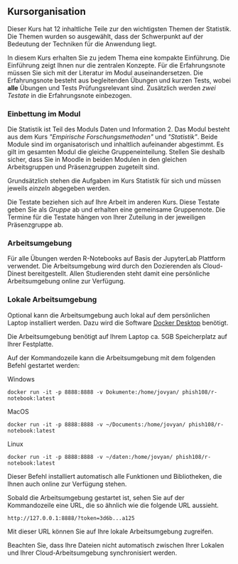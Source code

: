 ## Kursorganisation 

Dieser Kurs hat 12 inhaltliche Teile zur den wichtigsten Themen der Statistik. Die Themen wurden so ausgewählt, dass der Schwerpunkt auf der Bedeutung der Techniken für die Anwendung liegt.

In diesem Kurs erhalten Sie zu jedem Thema eine kompakte Einführung. Die Einführung zeigt Ihnen nur die zentralen Konzepte. Für die Erfahrungsnote müssen Sie sich mit der Literatur im Modul auseinandersetzen. Die Erfahrungsnote besteht aus begleitenden Übungen und kurzen Tests, wobei **alle** Übungen und Tests Prüfungsrelevant sind. Zusätzlich werden _zwei Testate_ in die Erfahrungsnote einbezogen.

### Einbettung im Modul

Die Statistik ist Teil des Moduls Daten und Information 2. Das Modul besteht aus dem Kurs _"Empirische Forschungsmethoden"_ und _"Statistik"_. Beide Module sind im organisatorisch und inhaltlich aufeinander abgestimmt. Es gilt im gesamten Modul die gleiche Gruppeneinteilung. Stellen Sie deshalb sicher, dass Sie in Moodle in beiden Modulen in den gleichen Arbeitsgruppen und Präsenzgruppen zugeteilt sind.

Grundsätzlich stehen die Aufgaben im Kurs Statistik für sich und müssen jeweils _einzeln_ abgegeben werden. 

Die Testate beziehen sich auf Ihre Arbeit im anderen Kurs. Diese Testate geben Sie als _Gruppe_ ab und erhalten eine gemeinsame Gruppennote. Die Termine für die Testate hängen von Ihrer Zuteilung in der jeweiligen Präsenzgruppe ab. 

### Arbeitsumgebung

Für alle Übungen werden R-Notebooks auf Basis der JupyterLab Plattform verwendet. Die Arbeitsumgebung wird durch den Dozierenden als Cloud-Dinest bereitgestellt. Allen Studierenden steht damit eine persönliche Arbeitsumgebung online zur Verfügung.

### Lokale Arbeitsumgebung 

Optional kann die Arbeitsumgebung auch lokal auf dem persönlichen Laptop installiert werden. Dazu wird die Software [Docker Desktop](https://www.docker.com/products/docker-desktop) benötigt. 

Die Arbeitsumgebung benötigt auf Ihrem Laptop ca. 5GB Speicherplatz auf Ihrer Festplatte.

Auf der Kommandozeile kann die Arbeitsumgebung mit dem folgenden Befehl gestartet werden: 

Windows
```
docker run -it -p 8888:8888 -v Dokumente:/home/jovyan/ phish108/r-notebook:latest
```

MacOS
```
docker run -it -p 8888:8888 -v ~/Documents:/home/jovyan/ phish108/r-notebook:latest
```

Linux
```
docker run -it -p 8888:8888 -v ~/daten:/home/jovyan/ phish108/r-notebook:latest
```

Dieser Befehl installiert automatisch alle Funktionen und Bibliotheken, die Ihnen auch online zur Verfügung stehen.

Sobald die Arbeitsumgebung gestartet ist, sehen Sie auf der Kommandozeile eine URL, die so ähnlich wie die folgende URL aussieht. 

```
http://127.0.0.1:8888/?token=3d6b...a125
```

Mit dieser URL können Sie auf Ihre lokale Arbeitsumgebung zugreifen. 

Beachten Sie, dass Ihre Dateien nicht automatisch zwischen Ihrer Lokalen und Ihrer Cloud-Arbeitsumgebung synchronisiert werden.
